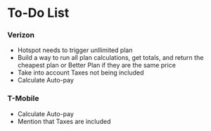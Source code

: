 # To-Do List

### Verizon 
* Hotspot needs to trigger unllimited plan
* Build a way to run all plan calculations, get totals, and return the cheapest plan or Better Plan if they are the same price
* Take into account Taxes not being included
* Calculate Auto-pay

### T-Mobile
* Calculate Auto-pay
* Mention that Taxes are included